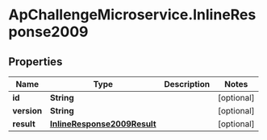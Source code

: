 # ApChallengeMicroservice.InlineResponse2009

## Properties
Name | Type | Description | Notes
------------ | ------------- | ------------- | -------------
**id** | **String** |  | [optional] 
**version** | **String** |  | [optional] 
**result** | [**InlineResponse2009Result**](InlineResponse2009Result.md) |  | [optional] 


